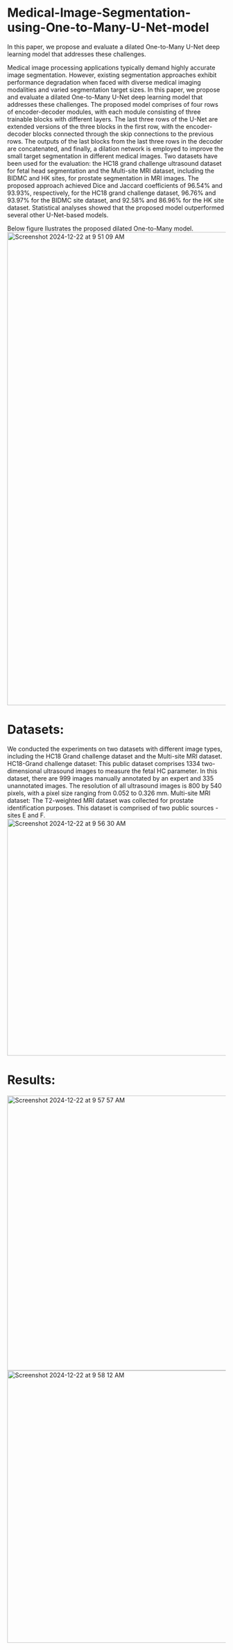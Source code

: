 # Medical-Image-Segmentation-using-One-to-Many-U-Net-model
In this paper, we propose and evaluate a dilated One-to-Many U-Net deep learning model that addresses these challenges. 

Medical image processing applications typically demand highly accurate image segmentation.
However, existing segmentation approaches exhibit performance degradation when faced with diverse
medical imaging modalities and varied segmentation target sizes. In this paper, we propose and evaluate
a dilated One-to-Many U-Net deep learning model that addresses these challenges. The proposed model
comprises of four rows of encoder-decoder modules, with each module consisting of three trainable blocks
with different layers. The last three rows of the U-Net are extended versions of the three blocks in the first
row, with the encoder-decoder blocks connected through the skip connections to the previous rows. The
outputs of the last blocks from the last three rows in the decoder are concatenated, and finally, a dilation
network is employed to improve the small target segmentation in different medical images. Two datasets
have been used for the evaluation: the HC18 grand challenge ultrasound dataset for fetal head segmentation
and the Multi-site MRI dataset, including the BIDMC and HK sites, for prostate segmentation in MRI
images. The proposed approach achieved Dice and Jaccard coefficients of 96.54% and 93.93%, respectively,
for the HC18 grand challenge dataset, 96.76% and 93.97% for the BIDMC site dataset, and 92.58% and
86.96% for the HK site dataset. Statistical analyses showed that the proposed model outperformed several
other U-Net-based models.

Below figure llustrates the proposed dilated One-to-Many model.
<img width="1091" alt="Screenshot 2024-12-22 at 9 51 09 AM" src="https://github.com/user-attachments/assets/5e894959-4f67-488c-8ae8-88206ada8b44" />

# Datasets: 
We conducted the experiments on two datasets with different
image types, including the HC18 Grand challenge dataset and the Multi-site MRI dataset. 
HC18-Grand challenge dataset: This public dataset
comprises 1334 two-dimensional ultrasound images to measure
the fetal HC parameter. In this dataset, there are 999
images manually annotated by an expert and 335 unannotated
images. The resolution of all ultrasound images is 800 by 540
pixels, with a pixel size ranging from 0.052 to 0.326 mm.
Multi-site MRI dataset: The T2-weighted MRI dataset
was collected for prostate identification purposes. This
dataset is comprised of two public sources - sites E and F. 
<img width="546" alt="Screenshot 2024-12-22 at 9 56 30 AM" src="https://github.com/user-attachments/assets/844c65f0-488a-420a-a42c-68cac033ce02" />

# Results:
<img width="634" alt="Screenshot 2024-12-22 at 9 57 57 AM" src="https://github.com/user-attachments/assets/22e93095-722d-4957-9c4e-d91451c0934b" />

<img width="628" alt="Screenshot 2024-12-22 at 9 58 12 AM" src="https://github.com/user-attachments/assets/295b88ac-31d9-488c-80f4-5c5f803b309d" />



